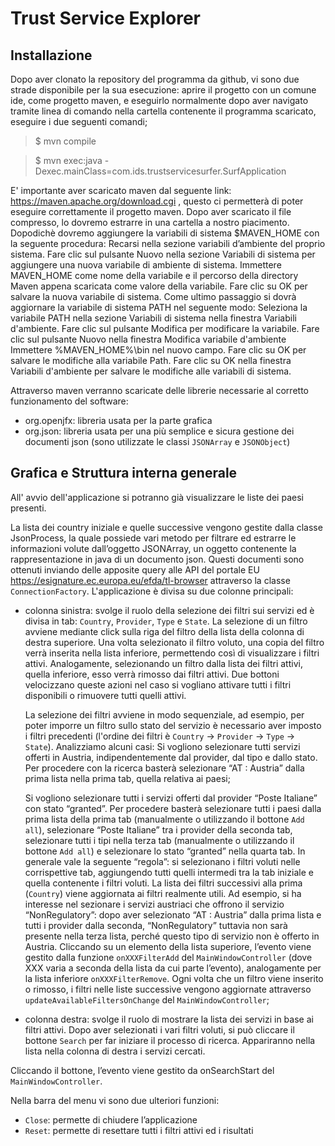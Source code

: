 # Trust Service Explorer
## Installazione
Dopo aver clonato la repository del programma da github, vi sono due strade disponibile per la sua esecuzione:
aprire il progetto con un comune ide, come progetto maven, e eseguirlo normalmente
dopo aver navigato tramite linea di comando nella cartella contenente il programma scaricato, eseguire i due seguenti comandi;
>$ mvn compile

>$ mvn exec:java -Dexec.mainClass=com.ids.trustservicesurfer.SurfApplication

E' importante aver scaricato maven dal seguente link: https://maven.apache.org/download.cgi , questo ci permetterà di poter eseguire correttamente il progetto maven.
Dopo aver scaricato il file compresso, lo dovremo estrarre in una cartella a nostro piacimento.
Dopodichè dovremo aggiungere la variabili di sistema $MAVEN_HOME con la seguente procedura:
Recarsi nella sezione variabili d’ambiente del proprio sistema.
Fare clic sul pulsante Nuovo nella sezione Variabili di sistema per aggiungere una nuova variabile di ambiente di sistema.
Immettere MAVEN_HOME come nome della variabile e il percorso della directory Maven appena scaricata come valore della variabile. Fare clic su OK per salvare la nuova variabile di sistema.
Come ultimo passaggio si dovrà aggiornare la variabile di sistema PATH nel seguente modo:
Seleziona la variabile PATH nella sezione Variabili di sistema nella finestra Variabili d'ambiente. Fare clic sul pulsante Modifica per modificare la variabile.
Fare clic sul pulsante Nuovo nella finestra Modifica variabile d'ambiente
Immettere %MAVEN_HOME%\bin nel nuovo campo. Fare clic su OK per salvare le modifiche alla variabile Path.
Fare clic su OK nella finestra Variabili d'ambiente per salvare le modifiche alle variabili di sistema.

Attraverso maven verranno scaricate delle librerie necessarie al corretto funzionamento del software:
- org.openjfx: libreria usata per la parte grafica
- org.json: libreria usata per una più semplice e sicura gestione dei documenti json (sono utilizzate le classi `JSONArray` e `JSONObject`)

## Grafica e Struttura interna generale
All' avvio dell'applicazione si potranno già visualizzare le liste dei paesi presenti. 

La lista dei country iniziale e quelle successive vengono gestite dalla classe JsonProcess, la quale possiede vari metodo per filtrare ed estrarre le informazioni volute dall’oggetto JSONArray, un oggetto contenente la rappresentazione in java di un documento json. Questi documenti sono ottenuti inviando delle apposite query alle API  del portale EU https://esignature.ec.europa.eu/efda/tl-browser attraverso la classe `ConnectionFactory`.
L'applicazione è divisa su due colonne principali:
- colonna sinistra: svolge il ruolo della selezione dei filtri sui servizi ed è divisa in tab: `Country`, `Provider`, `Type` e `State`. La selezione di un filtro avviene mediante click sulla riga del filtro della lista della colonna di destra superiore. Una volta selezionato il filtro voluto, una copia del filtro verrà inserita nella lista inferiore, permettendo così di visualizzare i filtri attivi. Analogamente, selezionando un filtro dalla lista dei filtri attivi, quella inferiore, esso verrà rimosso dai filtri attivi. Due bottoni velocizzano queste azioni nel caso si vogliano attivare tutti i filtri disponibili o rimuovere tutti quelli attivi.

  La selezione dei filtri avviene in modo sequenziale, ad esempio, per poter imporre un filtro sullo stato del servizio è necessario aver imposto i filtri precedenti (l'ordine dei filtri è `Country` -> `Provider` -> `Type` -> `State`). Analizziamo alcuni casi: 
Si vogliono selezionare tutti servizi offerti in Austria, indipendentemente dal provider, dal tipo e dallo stato. Per procedere con la ricerca basterà selezionare “AT : Austria” dalla prima lista nella prima tab, quella relativa ai paesi;

  Si vogliono selezionare tutti i servizi offerti dal provider “Poste Italiane” con stato “granted”. Per procedere basterà selezionare tutti i paesi dalla prima lista della prima tab (manualmente o utilizzando il bottone `Add all`), selezionare “Poste Italiane” tra i provider della seconda tab, selezionare tutti i tipi nella terza tab (manualmente o utilizzando il bottone `Add all`) e selezionare lo stato “granted” nella quarta tab.
In generale vale la seguente “regola”: si selezionano i filtri voluti nelle corrispettive tab, aggiungendo tutti quelli intermedi tra la tab iniziale e quella contenente i filtri voluti.
  La lista dei filtri successivi alla prima (`Country`) viene aggiornata ai filtri realmente utili. Ad esempio, si ha interesse nel sezionare i servizi austriaci che offrono il servizio “NonRegulatory”: dopo aver selezionato “AT : Austria”  dalla prima lista e tutti i provider dalla seconda, “NonRegulatory” tuttavia non sarà presente nella terza lista, perché questo tipo di servizio non è offerto in Austria.
  Cliccando su un elemento della lista superiore, l’evento viene gestito dalla funzione `onXXXFilterAdd` del `MainWindowController` (dove XXX varia a seconda della lista da cui parte l’evento), analogamente per la lista inferiore `onXXXFilterRemove`. Ogni volta che un filtro viene inserito o rimosso, i filtri nelle liste successive vengono aggiornate attraverso `updateAvailableFiltersOnChange` del `MainWindowController`;

- colonna destra: svolge il ruolo di mostrare la lista dei servizi in base ai filtri attivi. Dopo aver selezionati i vari filtri voluti, si può cliccare il bottone `Search` per far iniziare il processo di ricerca. Appariranno nella lista nella colonna di destra i servizi cercati.

Cliccando il bottone, l’evento viene gestito da onSearchStart del `MainWindowController`.

Nella barra del menu vi sono due ulteriori funzioni:
- `Close`: permette di chiudere l’applicazione
- `Reset`: permette di resettare tutti i filtri attivi ed i risultati
